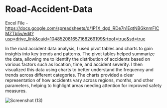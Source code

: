 # Road-Accident-Data
Excel File - https://docs.google.com/spreadsheets/d/1P1X_dgd_RDe7n1EqtNBGknmFlCMZTb5v/edit?usp=drive_link&ouid=104852081657168269199&rtpof=true&sd=true

In the road accident data analysis, I used pivot tables and charts to gain insights into key trends and patterns. The pivot tables helped summarize the data, allowing me to identify the distribution of accidents based on various factors such as location, time, and accident severity. I then visualized this data using charts to better understand the frequency and trends across different categories. The charts provided a clear representation of how accidents vary across regions, months, and other parameters, helping to highlight areas needing attention for improved safety measures.



![Screenshot (13)](https://github.com/user-attachments/assets/694710ff-5d0e-47ce-83c4-31fadca74887)
